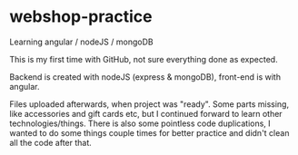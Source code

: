 # webshop-practice
Learning angular / nodeJS / mongoDB

This is my first time with GitHub, not sure everything done as expected. 

Backend is created with nodeJS (express & mongoDB), front-end is with angular.

Files uploaded afterwards, when project was "ready". Some parts missing, like accessories and gift cards etc, but I continued forward to learn other technologies/things. There is also some pointless code duplications, I wanted to do some things couple times for better practice and didn't clean all the code after that.
